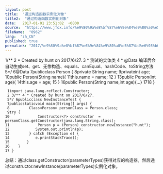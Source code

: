 ```yaml
---
layout: post
title:  "通过构造函数实例化对象"
title2:  "通过构造函数实例化对象"
date:   2017-01-01 23:51:02  +0800
source:  "https://www.jfox.info/%e9%80%9a%e8%bf%87%e6%9e%84%e9%80%a0%e5%87%bd%e6%95%b0%e5%ae%9e%e4%be%8b%e5%8c%96%e5%af%b9%e8%b1%a1.html"
fileName:  "0962"
lang:  "zh_CN"
published: true
permalink: "2017/%e9%80%9a%e8%bf%87%e6%9e%84%e9%80%a0%e5%87%bd%e6%95%b0%e5%ae%9e%e4%be%8b%e5%8c%96%e5%af%b9%e8%b1%a1.html"
---
```


1/** 2 * Created by hunt on 2017/6/27.
     3 * 测试的实体类
     4 * @Data 编译后会自动生成set、get、无惨构造、equals、canEqual、hashCode、toString方法
     5*/ 6@Data
     7publicclass Person {
     8private String name;
     9privateint age;
    10public Person(String name){
    11this.name = name;
    12    }
    13public Person(int age){
    14this.age = age;
    15    }
    16public Person(String name,int age){...}
    1718 }

     1import java.lang.reflect.Constructor;
     2 3/** 4 * Created by hunt on 2017/6/27.
     5*/ 6publicclass NewInstanceTest {
     7publicstaticvoid main(String[] args) {
     8         Class<Person> personClass = Person.class;
     9try {
    10             Constructor<?> constructor  = personClass.getConstructor(java.lang.String.class);
    11             Person p = (Person) constructor.newInstance("hunt");
    12            System.out.println(p);
    13         } catch (Exception e) {
    14            e.printStackTrace();
    15        }
    16    }
    17 }

总结：通过class.getConstructor(parameterTypes)获得对应的构造器，然后通过constructor.newInstance(parameterTypes)实例化对象。
